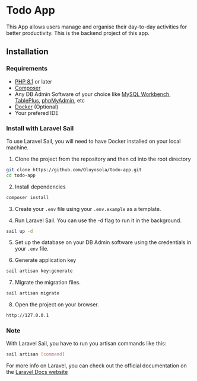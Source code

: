 # Todo App

This App allows users manage and organise their day-to-day activities for better productivity.
This is the backend project of this app.

## Installation

### Requirements

- [PHP 8.1](https://www.php.net/downloads.php) or later
- [Composer](https://getcomposer.org/)
- Any DB Admin Software of your choice like [MySQL Workbench](https://www.mysql.com/products/workbench/), [TablePlus](https://tableplus.com/download), [phpMyAdmin](https://www.phpmyadmin.net/), etc
- [Docker](https://www.docker.com/products/docker-desktop/) (Optional)
- Your prefered IDE

### Install with Laravel Sail

To use Laravel Sail, you will need to have Docker installed on your local machine.

1. Clone the project from the repository and then cd into the root directory

```sh
git clone https://github.com/Oluyosola/todo-app.git
cd todo-app
```

2. Install dependencies

```sh
composer install
```

3. Create your `.env` file using your `.env.example` as a template.

4. Run Laravel Sail. You can use the -d flag to run it in the background.

```sh
sail up -d
```

5. Set up the database on your DB Admin software using the credentials in your `.env` file.

6. Generate application key

```sh
sail artisan key:generate
```

7. Migrate the migration files.

```sh
sail artisan migrate
```


8. Open the project on your browser.


```sh
http://127.0.0.1
```

### Note

With Laravel Sail, you have to run you artisan commands like this:

```sh
sail artisan [command]
```

For more info on Laravel, you can check  out the official documentation on the [Laravel Docs website](https://laravel.com/docs)
